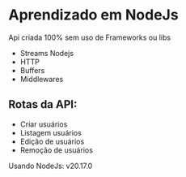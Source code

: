 # Aprendizado em NodeJs

Api criada 100% sem uso de Frameworks ou libs

- Streams Nodejs
- HTTP
- Buffers
- Middlewares

## Rotas da API:
- Criar usuários
- Listagem usuários
- Edição de usuários
- Remoção de usuários

Usando NodeJs: v20.17.0
